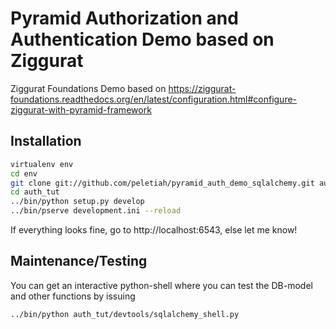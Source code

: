 Pyramid Authorization and Authentication Demo based on Ziggurat
===============================================================

Ziggurat Foundations Demo based on https://ziggurat-foundations.readthedocs.org/en/latest/configuration.html#configure-ziggurat-with-pyramid-framework

Installation
------------

```bash
virtualenv env
cd env
git clone git://github.com/peletiah/pyramid_auth_demo_sqlalchemy.git auth_tut
cd auth_tut
../bin/python setup.py develop
../bin/pserve development.ini --reload
```

If everything looks fine, go to http://localhost:6543, else let me know!

Maintenance/Testing
-------------------


You can get an interactive python-shell where you can test the DB-model and other functions by issuing
```
../bin/python auth_tut/devtools/sqlalchemy_shell.py
```
